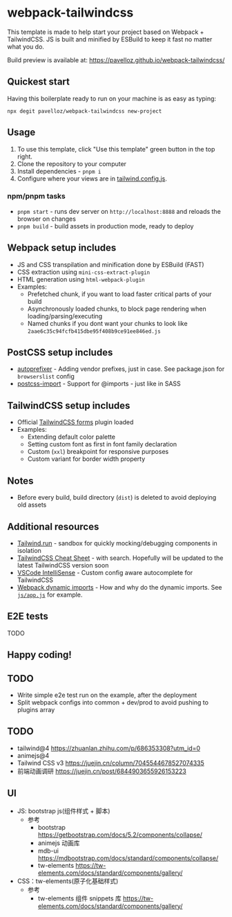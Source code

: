 # webpack-tailwindcss

This template is made to help start your project based on Webpack + TailwindCSS.
JS is built and minified by ESBuild to keep it fast no matter what you do.

Build preview is available at: https://pavelloz.github.io/webpack-tailwindcss/

## Quickest start

Having this boilerplate ready to run on your machine is as easy as typing:

    npx degit pavelloz/webpack-tailwindcss new-project

## Usage

1. To use this template, click "Use this template" green button in the top right.
2. Clone the repository to your computer
3. Install dependencies - `pnpm i`
4. Configure where your views are in [tailwind.config.js](https://github.com/pavelloz/webpack-tailwindcss-purgecss/blob/master/tailwind.config.js).

### npm/pnpm tasks

- `pnpm start` - runs dev server on `http://localhost:8888` and reloads the browser on changes
- `pnpm build` - build assets in production mode, ready to deploy

## Webpack setup includes

- JS and CSS transpilation and minification done by ESBuild (FAST)
- CSS extraction using `mini-css-extract-plugin`
- HTML generation using `html-webpack-plugin`
- Examples:
  - Prefetched chunk, if you want to load faster critical parts of your build
  - Asynchronously loaded chunks, to block page rendering when loading/parsing/executing
  - Named chunks if you dont want your chunks to look like `2aae6c35c94fcfb415dbe95f408b9ce91ee846ed.js`

## PostCSS setup includes

- [autoprefixer](https://github.com/postcss/autoprefixer) - Adding vendor prefixes, just in case. See package.json for `browserslist` config
- [postcss-import](https://github.com/postcss/postcss-import) - Support for @imports - just like in SASS

## TailwindCSS setup includes

- Official [TailwindCSS forms](https://tailwindcss.com/docs/plugins#forms) plugin loaded
- Examples:
  - Extending default color palette
  - Setting custom font as first in font family declaration
  - Custom (`xxl`) breakpoint for responsive purposes
  - Custom variant for border width property

## Notes

- Before every build, build directory (`dist`) is deleted to avoid deploying old assets

## Additional resources

- [Tailwind.run](https://tailwind.run/new) - sandbox for quickly mocking/debugging components in isolation
- [TailwindCSS Cheat Sheet](https://nerdcave.com/tailwind-cheat-sheet) - with search. Hopefully will be updated to the latest TailwindCSS version soon
- [VSCode IntelliSense](https://marketplace.visualstudio.com/items?itemName=bradlc.vscode-tailwindcss) - Custom config aware autocomplete for TailwindCSS
- [Webpack dynamic imports](https://medium.com/front-end-weekly/webpack-and-dynamic-imports-doing-it-right-72549ff49234) - How and why do the dynamic imports. See [`js/app.js`](src/js/app.js) for example.

## E2E tests

TODO

## Happy coding!

## TODO

- Write simple e2e test run on the example, after the deployment
- Split webpack configs into common + dev/prod to avoid pushing to plugins array

## TODO
- tailwind@4 https://zhuanlan.zhihu.com/p/686353308?utm_id=0
- animejs@4
- Tailwind CSS v3 https://juejin.cn/column/7045544678527074335
- 前端动画调研 https://juejin.cn/post/6844903655926153223

## UI
- JS: bootstrap js(组件样式 + 脚本)
  - 参考
    - bootstrap https://getbootstrap.com/docs/5.2/components/collapse/
    - animejs 动画库
    - mdb-ui https://mdbootstrap.com/docs/standard/components/collapse/
    - tw-elements https://tw-elements.com/docs/standard/components/gallery/
- CSS：tw-elements(原子化基础样式)
  - 参考
    - tw-elements 组件 snippets 库 https://tw-elements.com/docs/standard/components/gallery/